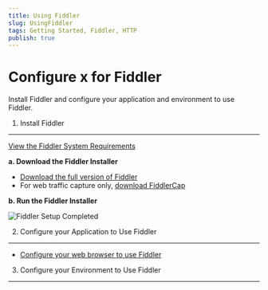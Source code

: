 ```yaml
---
title: Using Fiddler
slug: UsingFiddler
tags: Getting Started, Fiddler, HTTP
publish: true
---
```


Configure x for Fiddler
=============

Install Fiddler and configure your application and environment to use Fiddler.

1. Install Fiddler
-------------------
[View the Fiddler System Requirements][1]

**a. Download the Fiddler Installer**

+  [Download the full version of Fiddler][1]
+  For web traffic capture only, [download FiddlerCap][2]

**b. Run the Fiddler Installer**

![Fiddler Setup Completed][3]

2. Configure your Application to Use Fiddler
--------------------------------------------

+ [Configure your web browser to use Fiddler][4]


3. Configure your Environment to Use Fiddler
--------------------------------------------

[1]: ../../../install
[2]: http://www.fiddlercap.com/FiddlerCap/
[3]: ../../images/FiddlerSetupCompleted.png
[4]: /ConfigureBrowser.md